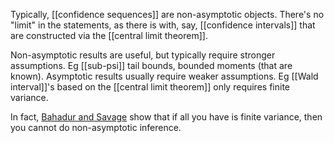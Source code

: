 Typically, [[confidence sequences]] are non-asymptotic objects. There's no "limit" in the statements, as there is with, say, [[confidence intervals]] that are constructed via the [[central limit theorem]]. 

Non-asymptotic results are useful, but typically require stronger assumptions. Eg [[sub-psi]] tail bounds, bounded moments (that are known). Asymptotic results usually require weaker assumptions. Eg [[Wald interval]]'s based on the [[central limit theorem]] only requires finite variance. 

In fact, [Bahadur and Savage](https://projecteuclid.org/journals/annals-of-mathematical-statistics/volume-27/issue-4/The-Nonexistence-of-Certain-Statistical-Procedures-in-Nonparametric-Problems/10.1214/aoms/1177728077.full) show that if all you have is finite variance, then you cannot do non-asymptotic inference. 

